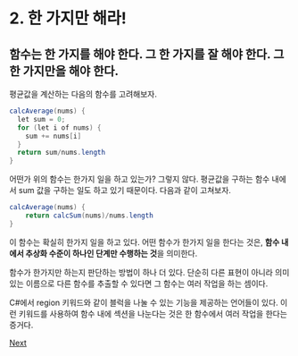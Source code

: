 # 2. 한 가지만 해라!

## **함수는 한 가지를 해야 한다. 그 한 가지를 잘 해야 한다. 그 한 가지만을 해야 한다.**

평균값을 계산하는 다음의 함수를 고려해보자.

```java
calcAverage(nums) {
  let sum = 0;
  for (let i of nums) {
    sum += nums[i]
  }
  return sum/nums.length
}
```

어떤가 위의 함수는 한가지 일을 하고 있는가? 그렇지 않다. 평균값을 구하는 함수 내에서 sum 값을 구하는 일도 하고 있기 때문이다. 다음과 같이 고쳐보자.

```java
calcAverage(nums) {
    return calcSum(nums)/nums.length
}
```

이 함수는 확실히 한가지 일을 하고 있다. 어떤 함수가 한가지 일을 한다는 것은, **함수 내에서 추상화 수준이 하나인 단계만 수행하는 것**을 의미한다.

함수가 한가지만 하는지 판단하는 방법이 하나 더 있다. 단순히 다른 표현이 아니라 의미 있는 이름으로 다른 함수를 추출할 수 있다면 그 함수는 여러 작업을 하는 셈이다.

C\#에서 region 키워드와 같이 블럭을 나눌 수 있는 기능을 제공하는 언어들이 있다. 이런 키워드를 사용하여 함수 내에 섹션을 나눈다는 것은 한 함수에서 여러 작업을 한다는 증거다.



[Next](3/3..md)